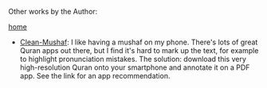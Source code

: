 Other works by the Author:

[home](https://haqihaq2023.github.io/speak-out-loud/)

- [Clean-Mushaf](https://github.com/haqihaq2023/Clean-Mushaf): I like having a mushaf on my phone. There's lots of great Quran apps out there, but I find it's hard to mark up the text, for example to highlight pronunciation mistakes. The solution: download this very high-resolution Quran onto your smartphone and annotate it on a PDF app. See the link for an app recommendation.